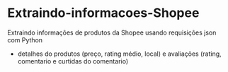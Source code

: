 # Extraindo-informacoes-Shopee

Extraindo informações de produtos da Shopee usando requisições json com Python

- detalhes do produtos (preço, rating médio, local) e avaliações (rating, comentario e curtidas do comentario)
